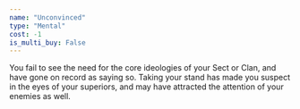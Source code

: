 ```yaml
---
name: "Unconvinced"
type: "Mental"
cost: -1
is_multi_buy: False
---
```


You fail to see the need for the core ideologies of your Sect or Clan, and have gone on record as saying so. Taking your stand has made you suspect in the eyes of your superiors, and may have attracted the attention of your enemies as well.